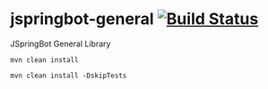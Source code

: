 jspringbot-general [![Build Status](https://travis-ci.org/jspringbot/jspringbot-general.svg?branch=master)](https://travis-ci.org/jspringbot/jspringbot-general)
====
JSpringBot General Library

`mvn clean install`

`mvn clean install -DskipTests`

